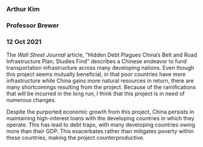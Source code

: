 ### Arthur Kim
### Professor Brewer
### 12 Oct 2021

The _Wall Street Journal_ article, "Hidden Debt Plagues China’s Belt and Road Infrastructure Plan, Studies Find" describes a Chinese endeavor to fund transportation infrastructure across many developing nations. Even though this project seems mutually beneficial, in that poor countries have more infrastructure while China gains more natural resources in return, there are many shortcomings resulting from the project. Because of the ramifications that will be incurred in the long run, I think that this project is in need of numerous changes.

Despite the purported economic growth from this project, China persists in maintaining high-interest loans with the developing countries in which they operate. This has lead to debt traps, with many developing countries owing more than their GDP. This exacerbates rather than mitigates poverty within these countries, making the project counterproductive.  
